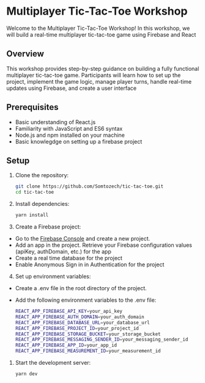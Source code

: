 # Multiplayer Tic-Tac-Toe Workshop

Welcome to the Multiplayer Tic-Tac-Toe Workshop! In this workshop, we will build a real-time multiplayer tic-tac-toe game using Firebase and React

## Overview

This workshop provides step-by-step guidance on building a fully functional multiplayer tic-tac-toe game. Participants will learn how to set up the project, implement the game logic, manage player turns, handle real-time updates using Firebase, and create a user interface

## Prerequisites

- Basic understanding of React.js
- Familiarity with JavaScript and ES6 syntax
- Node.js and npm installed on your machine
- Basic knowlegdge on setting up a firebase project


## Setup

1. Clone the repository:

   ```bash
   git clone https://github.com/Somtozech/tic-tac-toe.git
   cd tic-tac-toe
   ```

2. Install dependencies:

   ```bash 
   yarn install
   ```

3. Create a Firebase project:

- Go to the [Firebase Console](https://console.firebase.google.com/u/0/) and create a new project.
- Add an app in the project. Retrieve your Firebase configuration values (apiKey, authDomain, etc.) for the app
- Create a real time database for the project
- Enable Anonymous Sign in in Authentication for the project

4. Set up environment variables:

- Create a .env file in the root directory of the project.

- Add the following environment variables to the .env file:
  
   ```bash 
   REACT_APP_FIREBASE_API_KEY=your_api_key
   REACT_APP_FIREBASE_AUTH_DOMAIN=your_auth_domain
   REACT_APP_FIREBASE_DATABASE_URL=your_database_url
   REACT_APP_FIREBASE_PROJECT_ID=your_project_id
   REACT_APP_FIREBASE_STORAGE_BUCKET=your_storage_bucket
   REACT_APP_FIREBASE_MESSAGING_SENDER_ID=your_messaging_sender_id
   REACT_APP_FIREBASE_APP_ID=your_app_id
   REACT_APP_FIREBASE_MEASUREMENT_ID=your_measurement_id
   ```

1. Start the development server:
   
   ```bash 
   yarn dev
   ```
